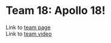 # Team 18: Apollo 18!

Link to [team page](https://cse-110-spr23-team18.github.io/cse-110-spr23-team18/admin/team)
<br>
Link to [team video](https://youtu.be/QWd9Dn5re64)
